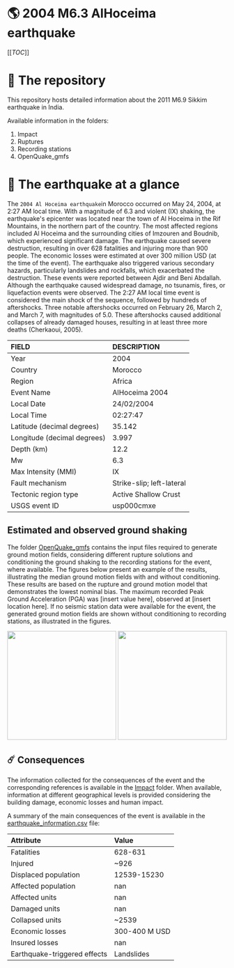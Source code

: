 # 🌎 2004 M6.3 AlHoceima earthquake
[[_TOC_]]

# 📂 The repository

This repository hosts detailed information about the 2011 M6.9 Sikkim earthquake in India.

Available information in the folders:

1. Impact
2. Ruptures
3. Recording stations
4. OpenQuake_gmfs


# 🚀 The earthquake at a glance 

The `2004 Al Hoceima earthquake`in Morocco occurred on May 24, 2004, at 2:27 AM local time. With a magnitude of 6.3 and violent (IX) shaking, the earthquake's epicenter was located near the town of Al Hoceima in the Rif Mountains, in the northern part of the country. The most affected regions included Al Hoceima and the surrounding cities of Imzouren and Boudnib, which experienced significant damage. The earthquake caused severe destruction, resulting in over 628 fatalities and injuring more than 900 people. The economic losses were estimated at over 300 million USD (at the time of the event). The earthquake also triggered various secondary hazards, particularly landslides and rockfalls, which exacerbated the destruction. These events were reported between Ajdir and Beni Abdallah. Although the earthquake caused widespread damage, no tsunamis, fires, or liquefaction events were observed. The 2:27 AM local time event is considered the main shock of the sequence, followed by hundreds of aftershocks. Three notable aftershocks occurred on February 26, March 2, and March 7, with magnitudes of 5.0. These aftershocks caused additional collapses of already damaged houses, resulting in at least three more deaths (Cherkaoui, 2005).

| FIELD | DESCRIPTION |
|:-------|:-------------|
| Year | 2004 |
| Country | Morocco |
| Region | Africa |
| Event Name | AlHoceima 2004 |
| Local Date | 24/02/2004 |
| Local Time | 02:27:47 |
| Latitude (decimal degrees) | 35.142 |
| Longitude (decimal degrees) | 3.997 |
| Depth (km) | 12.2 |
| Mw | 6.3 |
| Max Intensity (MMI) | IX |
| Fault mechanism | Strike-slip; left-lateral |
| Tectonic region type | Active Shallow Crust |
| USGS event ID | usp000cmxe |

## Estimated and observed ground shaking

The folder [OpenQuake_gmfs](./OpenQuake_gmfs/) contains the input files required to generate ground motion fields, considering different rupture solutions and conditioning the ground shaking to the recording stations for the event, where available. The figures below present an example of the results, illustrating the median ground motion fields with and without conditioning. These results are based on the rupture and ground motion model that demonstrates the lowest nominal bias. The maximum recorded Peak Ground Acceleration (PGA) was [insert value here], observed at [insert location here]. If no seismic station data were available for the event, the generated ground motion fields are shown without conditioning to recording stations, as illustrated in the figures.

<img src="./4.OpenQuake_gmfs/median_gmf_stations_none.png" height="250">
<img src="./4.OpenQuake_gmfs/median_gmf_stations_seismic.png" height="250">

## ☄️ Consequences

The information collected for the consequences of the event and the corresponding references is available in the [Impact](./Impact) folder. When available, information at different geographical levels is provided considering the building damage, economic losses and human impact.

A summary of the main consequences of the event is available in the [earthquake_information.csv](./earthquake_information.csv) file:

| Attribute | Value |
|:-------|:-------------|
| Fatalities | 628-631 |
| Injured | ~926 |
| Displaced population | 12539-15230 |
| Affected population | nan |
| Affected units | nan |
| Damaged units | nan |
| Collapsed units | ~2539  |
| Economic losses | 300-400 M USD |
| Insured losses | nan |
| Earthquake-triggered effects | Landslides |